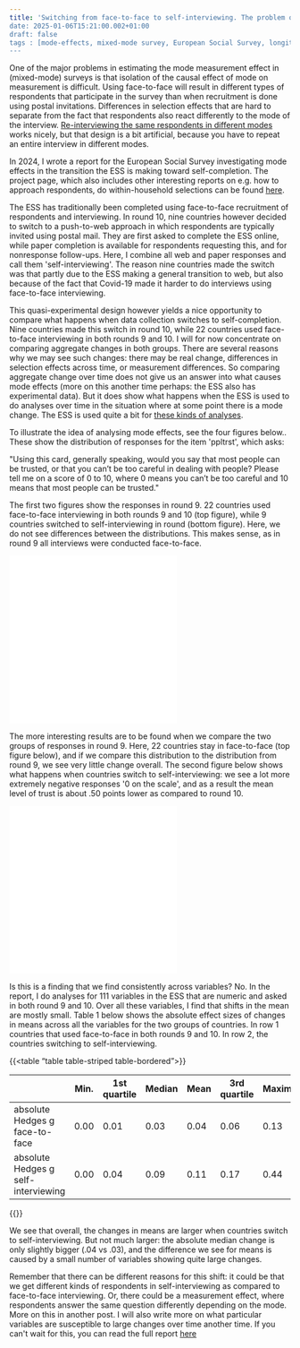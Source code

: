 ```yaml
---
title: 'Switching from face-to-face to self-interviewing. The problem of mode effects
date: 2025-01-06T15:21:00.002+01:00
draft: false
tags : [mode-effects, mixed-mode survey, European Social Survey, longitudinal analysis]
---
```


One of the major problems in estimating the mode measurement effect in (mixed-mode) surveys is that isolation of the causal effect of mode on measurement is difficult. Using face-to-face  will result in different types of respondents that participate in the survey than when recruitment is done using postal invitations. Differences in selection effects that are hard to separate from the fact that respondents also react differently to the mode of the interview. [Re-interviewing the same respondents in different modes](https://www.peterlugtig.com/post/studying-mode-effects/) works nicely, but that design is a bit artificial, because you have to repeat an entire interview in different modes.

In 2024, I wrote a report for the European Social Survey investigating mode effects in the transition the ESS is making toward self-completion. The project page, which also includes other interesting reports on e.g. how to approach respondents, do within-household selections can be found [here](https://www.europeansocialsurvey.org/methodology/methodological-research/modes-data-collection). 

The ESS has traditionally been completed using face-to-face recruitment of respondents and interviewing. In round 10, nine countries however decided to switch to a push-to-web approach in which respondents are typically invited using postal mail. They are first asked to complete the ESS online, while paper completion is available for respondents requesting this, and for nonresponse follow-ups. Here, I combine all web and paper responses and call them 'self-interviewing'. The reason nine countries made the switch was that partly due to the ESS making a general transition to web, but also because of the fact that Covid-19 made it harder to do interviews using face-to-face interviewing.

This quasi-experimental design however yields a nice opportunity to compare what happens when data collection switches to self-completion. Nine countries made this switch in round 10, while 22 countries used face-to-face interviewing in both rounds 9 and 10. I will for now concentrate on comparing aggregate changes in both groups. There are several reasons why we may see such changes: there may be real change, differences in selection effects across time, or measurement differences. So comparing aggregate change over time does not give us an answer into what causes mode effects (more on this another time perhaps: the ESS also has experimental data). But it does show what happens when the ESS is used to do analyses over time in the situation where at some point there is a mode change. The ESS is used quite a bit for [these kinds of analyses](https://www.europeansocialsurvey.org/findings/topline-series).

To illustrate the idea of analysing mode effects, see the four figures below.. These show the distribution of responses for the item 'ppltrst', which asks:

"Using this card, generally speaking, would you say that most people can be trusted, or that you can’t be too careful in dealing with people? Please tell me on a score of 0 to 10, where 0 means you can’t be too careful and 10 means that most people can be trusted."

The first two figures show the responses in round 9. 22 countries used face-to-face interviewing in both rounds 9 and 10 (top figure), while 9 countries switched to self-interviewing in round (bottom figure). Here, we do not see differences between the distributions. This makes sense, as in round 9 all interviews were conducted face-to-face.

![face-to-faceround9](/files/posts/ppltrstf2f9.pdf)  
![self-interviewing9](/files/posts/ppltrstsi9.pdf)  

The more interesting results are to be found when we compare the two groups of responses in round 9. Here, 22 countries stay in face-to-face (top figure below), and if we compare this distribution to the distribution from round 9, we see very little change overall. The second figure below shows what happens when countries switch to self-interviewing: we see a lot more extremely negative responses '0 on the scale', and as a result the mean level of trust is about .50 points lower as compared to round 10.

![face-to-faceround10](/files/posts/ppltrstf2f10.pdf)  
![self-interviewing10](/files/posts/ppltrstsi10.pdf)  

Is this is a finding that we find consistently across variables? No. In the report, I do analyses for 111 variables in the ESS that are numeric and asked in both round 9 and 10. Over all these variables, I find that shifts in the mean are mostly small. Table 1 below shows the absolute effect sizes of changes in means across all the variables for the two groups of countries. In row 1 countries that used face-to-face in both rounds 9 and 10. In row 2, the countries switching to self-interviewing. 

{{<table “table table-striped table-bordered”>}}
	
| | Min. | 1st quartile | Median | Mean | 3rd quartile | Maximum|
| -------- | -------- | -------- |--------| -------- | -------- |--------|
| absolute Hedges g face-to-face |0.00|	0.01|	0.03|	0.04|	0.06|	0.13|
| absolute Hedges g self-interviewing |0.00|	0.04|	0.09|	0.11|	0.17|	0.44|
{{</table>}}

We see that overall, the changes in means are larger when countries switch to self-interviewing. But not much larger: the absolute median change is only slightly bigger (.04 vs .03), and the difference we see for means is caused by a small number of variables showing quite large changes. 

Remember that there can be different reasons for this shift: it could be that we get different kinds of respondents in self-interviewing as compared to face-to-face interviewing. Or, there could be a measurement effect, where respondents answer the same question differently depending on the mode. More on this in another post. I will also write more on what particular variables are susceptible to large changes over time another time. If you can't wait for this, you can read the full report [here](https://europeansocialsurvey.org/sites/default/files/2024-10/round-9-10-comparison-final.pdf)